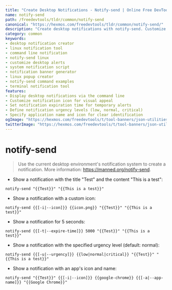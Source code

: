 ```yaml
---
title: "Create Desktop Notifications - Notify-send | Online Free DevTools by Hexmos"
name: notify-send
path: /freedevtools/tldr/common/notify-send
canonical: "https://hexmos.com/freedevtools/tldr/common/notify-send/"
description: "Create desktop notifications with notify-send. Customize icons, expiration times, and urgency levels. Enhance user communication. Free online tool, no registration required."
category: common
keywords:
- desktop notification creator
- linux notification tool
- command line notification
- notify-send linux
- customize desktop alerts
- system notification script
- notification banner generator
- linux popup creator
- notify-send command examples
- terminal notification tool
features:
- Display desktop notifications via the command line
- Customize notification icon for visual appeal
- Set notification expiration time for temporary alerts
- Define notification urgency levels (low, normal, critical)
- Specify application name and icon for clear identification
ogImage: "https://hexmos.com/freedevtools/t/tool-banners/json-utilities-banner.png"
twitterImage: "https://hexmos.com/freedevtools/t/tool-banners/json-utilities-banner.png"
---
```


# notify-send

> Use the current desktop environment's notification system to create a notification.
> More information: <https://manned.org/notify-send>.

- Show a notification with the title "Test" and the content "This is a test":

`notify-send "{{Test}}" "{{This is a test}}"`

- Show a notification with a custom icon:

`notify-send {{[-i|--icon]}} {{icon.png}} "{{Test}}" "{{This is a test}}"`

- Show a notification for 5 seconds:

`notify-send {{[-t|--expire-time]}} 5000 "{{Test}}" "{{This is a test}}"`

- Show a notification with the specified urgency level (default: normal):

`notify-send {{[-u|--urgency]}} {{low|normal|critical}} "{{Test}}" "{{This is a test}}"`

- Show a notification with an app's icon and name:

`notify-send "{{Test}}" {{[-i|--icon]}} {{google-chrome}} {{[-a|--app-name]}} "{{Google Chrome}}"`
